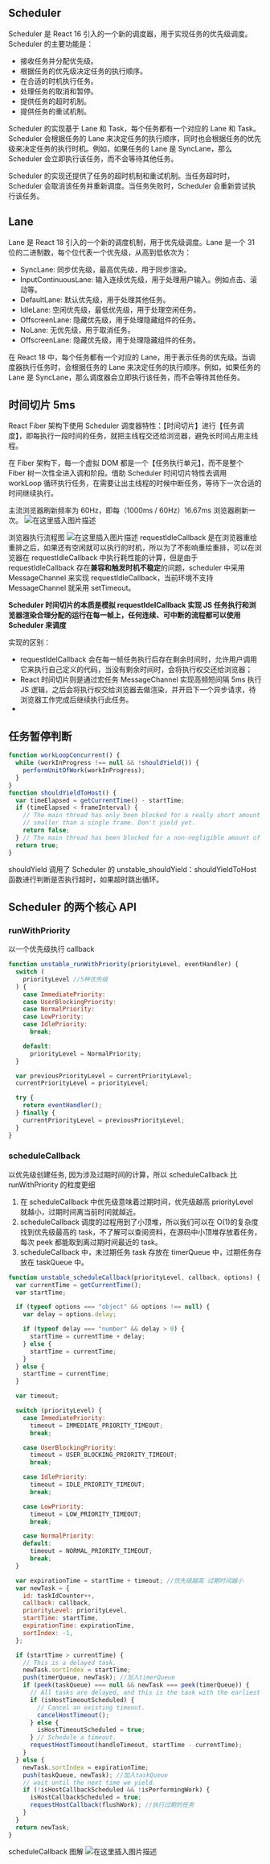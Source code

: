 ## Scheduler

Scheduler 是 React 16 引入的一个新的调度器，用于实现任务的优先级调度。Scheduler 的主要功能是：

- 接收任务并分配优先级。
- 根据任务的优先级决定任务的执行顺序。
- 在合适的时机执行任务。
- 处理任务的取消和暂停。
- 提供任务的超时机制。
- 提供任务的重试机制。

Scheduler 的实现基于 Lane 和 Task，每个任务都有一个对应的 Lane 和 Task。Scheduler 会根据任务的 Lane 来决定任务的执行顺序，同时也会根据任务的优先级来决定任务的执行时机。例如，如果任务的 Lane 是 SyncLane，那么 Scheduler 会立即执行该任务，而不会等待其他任务。

Scheduler 的实现还提供了任务的超时机制和重试机制。当任务超时时，Scheduler 会取消该任务并重新调度。当任务失败时，Scheduler 会重新尝试执行该任务。

## Lane

Lane 是 React 18 引入的一个新的调度机制，用于优先级调度。Lane 是一个 31 位的二进制数，每个位代表一个优先级，从高到低依次为：

- SyncLane: 同步优先级，最高优先级，用于同步渲染。
- InputContinuousLane: 输入连续优先级，用于处理用户输入。例如点击、滚动等。
- DefaultLane: 默认优先级，用于处理其他任务。
- IdleLane: 空闲优先级，最低优先级，用于处理空闲任务。
- OffscreenLane: 隐藏优先级，用于处理隐藏组件的任务。
- NoLane: 无优先级，用于取消任务。
- OffscreenLane: 隐藏优先级，用于处理隐藏组件的任务。

在 React 18 中，每个任务都有一个对应的 Lane，用于表示任务的优先级。当调度器执行任务时，会根据任务的 Lane 来决定任务的执行顺序。例如，如果任务的 Lane 是 SyncLane，那么调度器会立即执行该任务，而不会等待其他任务。

## 时间切片 5ms

React Fiber 架构下使用 Scheduler 调度器特性：【时间切片】进行【任务调度】，即每执行一段时间的任务，就把主线程交还给浏览器，避免长时间占用主线程。

在 Fiber 架构下，每一个虚拟 DOM 都是一个【任务执行单元】，而不是整个 Fiber 树一次性全进入调和阶段。借助 Scheduler 时间切片特性去调用 workLoop 循环执行任务，在需要让出主线程的时候中断任务，等待下一次合适的时间继续执行。

主流浏览器刷新频率为 60Hz，即每（1000ms / 60Hz）16.67ms 浏览器刷新一次。
![在这里插入图片描述](./images/scheduler1.png)

浏览器执行流程图
![在这里插入图片描述](./images/scheduler2.png)
requestIdleCallback 是在浏览器重绘重排之后，如果还有空闲就可以执行的时机，所以为了不影响重绘重排，可以在浏览器在 requestIdleCallback 中执行耗性能的计算，但是由于 requestIdleCallback 存在**兼容和触发时机不稳定**的问题，scheduler 中采用 MessageChannel 来实现 requestIdleCallback，当前环境不支持 MessageChannel 就采用 setTimeout。

**Scheduler 时间切片的本质是模拟 requestIdelCallback 实现 JS 任务执行和浏览器渲染合理分配的运行在每一帧上，任何连续、可中断的流程都可以使用 Scheduler 来调度**

实现的区别：

- requestIdelCallback 会在每一帧任务执行后存在剩余时间时，允许用户调用它来执行自己定义的代码，当没有剩余时间时，会将执行权交还给浏览器；
- React 时间切片则是通过宏任务 MessageChannel 实现高频短间隔 5ms 执行 JS 逻辑，之后会将执行权交给浏览器去做渲染，并开启下一个异步请求，待浏览器工作完成后继续执行此任务。
-

## 任务暂停判断

```javascript
function workLoopConcurrent() {
  while (workInProgress !== null && !shouldYield()) {
    performUnitOfWork(workInProgress);
  }
}
function shouldYieldToHost() {
  var timeElapsed = getCurrentTime() - startTime;
  if (timeElapsed < frameInterval) {
    // The main thread has only been blocked for a really short amount of time;
    // smaller than a single frame. Don't yield yet.
    return false;
  } // The main thread has been blocked for a non-negligible amount of time. We
  return true;
}
```

shouldYield 调用了 Scheduler 的 unstable_shouldYield：shouldYieldToHost 函数进行判断是否执行超时，如果超时跳出循环。

## Scheduler 的两个核心 API

### runWithPriority

以一个优先级执行 callback

```javascript
function unstable_runWithPriority(priorityLevel, eventHandler) {
  switch (
    priorityLevel //5种优先级
  ) {
    case ImmediatePriority:
    case UserBlockingPriority:
    case NormalPriority:
    case LowPriority:
    case IdlePriority:
      break;

    default:
      priorityLevel = NormalPriority;
  }

  var previousPriorityLevel = currentPriorityLevel;
  currentPriorityLevel = priorityLevel;

  try {
    return eventHandler();
  } finally {
    currentPriorityLevel = previousPriorityLevel;
  }
}
```

### scheduleCallback

以优先级创建任务, 因为涉及过期时间的计算，所以 scheduleCallback 比 runWithPriority 的粒度更细

1.  在 scheduleCallback 中优先级意味着过期时间，优先级越高 priorityLevel 就越小，过期时间离当前时间就越近。
2.  scheduleCallback 调度的过程用到了小顶堆，所以我们可以在 O(1)的复杂度找到优先级最高的 task，不了解可以查阅资料，在源码中小顶堆存放着任务，每次 peek 都能取到离过期时间最近的 task。
3.  scheduleCallback 中，未过期任务 task 存放在 timerQueue 中，过期任务存放在 taskQueue 中。

```js
function unstable_scheduleCallback(priorityLevel, callback, options) {
  var currentTime = getCurrentTime();
  var startTime;

  if (typeof options === "object" && options !== null) {
    var delay = options.delay;

    if (typeof delay === "number" && delay > 0) {
      startTime = currentTime + delay;
    } else {
      startTime = currentTime;
    }
  } else {
    startTime = currentTime;
  }

  var timeout;

  switch (priorityLevel) {
    case ImmediatePriority:
      timeout = IMMEDIATE_PRIORITY_TIMEOUT;
      break;

    case UserBlockingPriority:
      timeout = USER_BLOCKING_PRIORITY_TIMEOUT;
      break;

    case IdlePriority:
      timeout = IDLE_PRIORITY_TIMEOUT;
      break;

    case LowPriority:
      timeout = LOW_PRIORITY_TIMEOUT;
      break;

    case NormalPriority:
    default:
      timeout = NORMAL_PRIORITY_TIMEOUT;
      break;
  }

  var expirationTime = startTime + timeout; //优先级越高 过期时间越小
  var newTask = {
    id: taskIdCounter++,
    callback: callback,
    priorityLevel: priorityLevel,
    startTime: startTime,
    expirationTime: expirationTime,
    sortIndex: -1,
  };

  if (startTime > currentTime) {
    // This is a delayed task.
    newTask.sortIndex = startTime;
    push(timerQueue, newTask); //加入timerQueue
    if (peek(taskQueue) === null && newTask === peek(timerQueue)) {
      // All tasks are delayed, and this is the task with the earliest delay.
      if (isHostTimeoutScheduled) {
        // Cancel an existing timeout.
        cancelHostTimeout();
      } else {
        isHostTimeoutScheduled = true;
      } // Schedule a timeout.
      requestHostTimeout(handleTimeout, startTime - currentTime);
    }
  } else {
    newTask.sortIndex = expirationTime;
    push(taskQueue, newTask); //加入taskQueue
    // wait until the next time we yield.
    if (!isHostCallbackScheduled && !isPerformingWork) {
      isHostCallbackScheduled = true;
      requestHostCallback(flushWork); //执行过期的任务
    }
  }
  return newTask;
}
```

scheduleCallback 图解
![在这里插入图片描述](./images/scheduleCallback.png)
